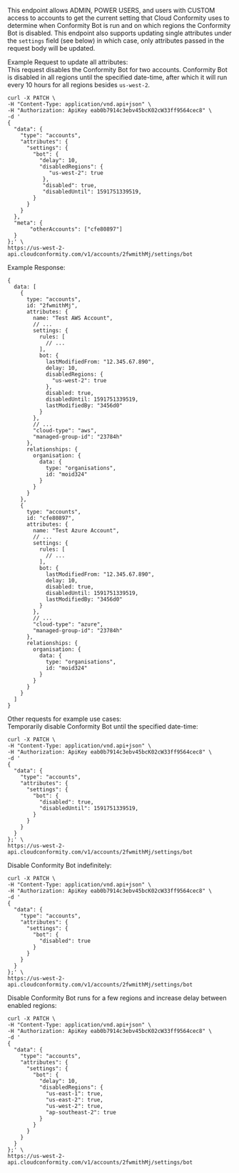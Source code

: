 This endpoint allows ADMIN, POWER USERS, and users with CUSTOM access to accounts to get the current setting that Cloud Conformity uses to determine when Conformity Bot is run and on which regions the Conformity Bot is disabled. This endpoint also supports updating single attributes under the `settings` field (see below) in which case, only attributes passed in the request body will be updated.

Example Request to update all attributes:<br />
This request disables the Conformity Bot for two accounts. Conformity Bot is disabled in all regions until the specified date-time, after which it will run every 10 hours for all regions besides `us-west-2`.

```shell script
curl -X PATCH \
-H "Content-Type: application/vnd.api+json" \
-H "Authorization: ApiKey eab0b7914c3ebv45bcK02cW33ff9564cec8" \
-d '
{
  "data": {
    "type": "accounts",
    "attributes": {
      "settings": {
        "bot": {
          "delay": 10,
          "disabledRegions": {
             "us-west-2": true
           },
           "disabled": true,
           "disabledUntil": 1591751339519,
        }
      }
    }
  },
  "meta": {
       "otherAccounts": ["cfe80897"]
  }
};' \
https://us-west-2-api.cloudconformity.com/v1/accounts/2fwmithMj/settings/bot
```

Example Response:

```json5
{
  data: [
    {
      type: "accounts",
      id: "2fwmithMj",
      attributes: {
        name: "Test AWS Account",
        // ...
        settings: {
          rules: [
            // ...
          ],
          bot: {
            lastModifiedFrom: "12.345.67.890",
            delay: 10,
            disabledRegions: {
              "us-west-2": true
            },
            disabled: true,
            disabledUntil: 1591751339519,
            lastModifiedBy: "3456d0"
          }
        },
        // ...
        "cloud-type": "aws",
        "managed-group-id": "23784h"
      },
      relationships: {
        organisation: {
          data: {
            type: "organisations",
            id: "moid324"
          }
        }
      }
    },
    {
      type: "accounts",
      id: "cfe80897",
      attributes: {
        name: "Test Azure Account",
        // ...
        settings: {
          rules: [
            // ...
          ],
          bot: {
            lastModifiedFrom: "12.345.67.890",
            delay: 10,
            disabled: true,
            disabledUntil: 1591751339519,
            lastModifiedBy: "3456d0"
          }
        },
        // ...
        "cloud-type": "azure",
        "managed-group-id": "23784h"
      },
      relationships: {
        organisation: {
          data: {
            type: "organisations",
            id: "moid324"
          }
        }
      }
    }
  ]
}
```

Other requests for example use cases:<br />
Temporarily disable Conformity Bot until the specified date-time:

```shell script
curl -X PATCH \
-H "Content-Type: application/vnd.api+json" \
-H "Authorization: ApiKey eab0b7914c3ebv45bcK02cW33ff9564cec8" \
-d '
{
  "data": {
    "type": "accounts",
    "attributes": {
      "settings": {
        "bot": {
          "disabled": true,
          "disabledUntil": 1591751339519,
        }
      }
    }
  }
};' \
https://us-west-2-api.cloudconformity.com/v1/accounts/2fwmithMj/settings/bot
```

Disable Conformity Bot indefinitely:

```shell script
curl -X PATCH \
-H "Content-Type: application/vnd.api+json" \
-H "Authorization: ApiKey eab0b7914c3ebv45bcK02cW33ff9564cec8" \
-d '
{
  "data": {
    "type": "accounts",
    "attributes": {
      "settings": {
        "bot": {
          "disabled": true
        }
      }
    }
  }
};' \
https://us-west-2-api.cloudconformity.com/v1/accounts/2fwmithMj/settings/bot
```

Disable Conformity Bot runs for a few regions and increase delay between enabled regions:

```shell script
curl -X PATCH \
-H "Content-Type: application/vnd.api+json" \
-H "Authorization: ApiKey eab0b7914c3ebv45bcK02cW33ff9564cec8" \
-d '
{
  "data": {
    "type": "accounts",
    "attributes": {
      "settings": {
        "bot": {
          "delay": 10,
          "disabledRegions": {
            "us-east-1": true,
            "us-east-2": true,
            "us-west-2": true,
            "ap-southeast-2": true
          }
        }
      }
    }
  }
};' \
https://us-west-2-api.cloudconformity.com/v1/accounts/2fwmithMj/settings/bot
```
